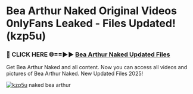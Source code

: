 # Bea Arthur Naked Original Videos 0nlyFans Leaked - Files Updated! (kzp5u)

<h3>🔴 CLICK HERE 🌐==►► <a href="https://tinyurl.com/yckcrads" rel="nofollow">Bea Arthur Naked Updated Files</a></h3>

Get Bea Arthur Naked and all content. Now you can access all videos and pictures of Bea Arthur Naked. New Updated Files 2025!

[![kzp5u](https://i.imgur.com/hpKpOFt.gif)](https://tinyurl.com/yckcrads)
naked bea arthur